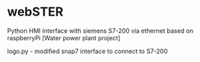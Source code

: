 # webSTER
Python HMI interface with siemens S7-200 via ethernet based on raspberryPi [Water power plant project]

logo.py -  modified snap7 interface to connect to S7-200
